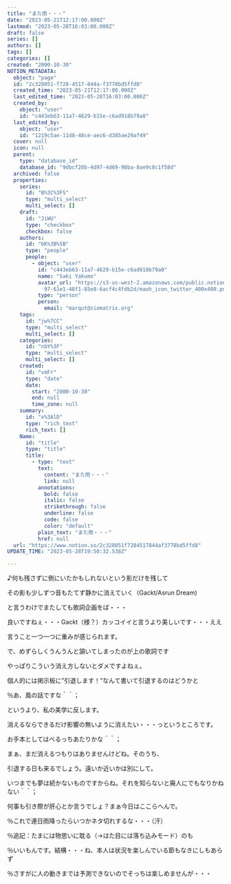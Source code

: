 ```yaml
---
title: "また雨・・・"
date: "2023-05-21T12:17:00.000Z"
lastmod: "2023-05-28T16:03:00.000Z"
draft: false
series: []
authors: []
tags: []
categories: []
created: "2000-10-30"
NOTION_METADATA:
  object: "page"
  id: "2c328051-f728-4517-844a-f3778bd5ffd8"
  created_time: "2023-05-21T12:17:00.000Z"
  last_edited_time: "2023-05-28T16:03:00.000Z"
  created_by:
    object: "user"
    id: "c443eb63-11a7-4629-b15e-c6ad918b79a0"
  last_edited_by:
    object: "user"
    id: "1219c5ae-11d8-48ce-aec6-d385ae29af49"
  cover: null
  icon: null
  parent:
    type: "database_id"
    database_id: "9dbcf20b-4d97-4d69-98ba-8ae9c8c1f58d"
  archived: false
  properties:
    series:
      id: "B%3C%3FS"
      type: "multi_select"
      multi_select: []
    draft:
      id: "JiWU"
      type: "checkbox"
      checkbox: false
    authors:
      id: "bK%3B%5B"
      type: "people"
      people:
        - object: "user"
          id: "c443eb63-11a7-4629-b15e-c6ad918b79a0"
          name: "Saki Yakumo"
          avatar_url: "https://s3-us-west-2.amazonaws.com/public.notion-static.com/3ad1c4\
            97-61e1-48f1-85e8-6acf4c4fdb2d/maoh_icon_twitter_400x400.png"
          type: "person"
          person:
            email: "marqut@ziomatrix.org"
    tags:
      id: "jw%7CC"
      type: "multi_select"
      multi_select: []
    categories:
      id: "nbY%3F"
      type: "multi_select"
      multi_select: []
    created:
      id: "vmFr"
      type: "date"
      date:
        start: "2000-10-30"
        end: null
        time_zone: null
    summary:
      id: "x%3AlD"
      type: "rich_text"
      rich_text: []
    Name:
      id: "title"
      type: "title"
      title:
        - type: "text"
          text:
            content: "また雨・・・"
            link: null
          annotations:
            bold: false
            italic: false
            strikethrough: false
            underline: false
            code: false
            color: "default"
          plain_text: "また雨・・・"
          href: null
  url: "https://www.notion.so/2c328051f7284517844af3778bd5ffd8"
UPDATE_TIME: "2023-05-28T19:50:32.538Z"

---
```

<link rel="stylesheet" href="https://cdn.jsdelivr.net/npm/katex@0.16.2/dist/katex.min.css" integrity="sha384-bYdxxUwYipFNohQlHt0bjN/LCpueqWz13HufFEV1SUatKs1cm4L6fFgCi1jT643X" crossorigin="anonymous">


♪何も残さずに側にいたかもしれないという影だけを残して


その影も少しずつ音もたてず静かに消えていく（Gackt/Asrun Dream)


と言うわけでまたしても歌詞企画をば・・・


良いですねぇ・・・Gackt（様？）カッコイイと言うより美しいです・・・ええ


言うこと一つ一つに重みが感じられます。


で、めずらしくうんうんと頷いてしまったのが上の歌詞です


やっぱりこういう消え方しないとダメですよねぇ。


個人的には掲示板に”引退します！”なんて書いて引退するのはどうかと


％あ、風の話ですな＾＾；


というより、私の美学に反します。


消えるならできるだけ影響の無いように消えたい・・・っというところです。


お手本としてはべるっちあたりかな＾＾；


まぁ、まだ消えるつもりはありませんけどね。そのうち、


引退する日も来るでしょう。遠いか近いかは別にして。


いつまでも夢は続かないものですからね。それを知らないと廃人にでもなりかねない＾＾；


何事も引き際が肝心とか言うでしょ？まぁ今日はここらへんで。


％これで連日雨降ったらいつかネタ切れするな・・・（汗）


％追記：たまには物思いに耽る（→はた目には落ち込みモード）のも


％いいもんです。結構・・・ね、本人は状況を楽しんでいる節もなきにしもあらず


％さすがに人の動きまでは予測できないのでそっちは楽しめませんが・・・

